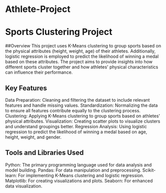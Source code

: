 # Athlete-Project

# Sports Clustering Project
##Overview
This project uses K-Means clustering to group sports based on the physical attributes (height, weight, age) of their athletes. Additionally, logistic regression is employed to predict the likelihood of winning a medal based on these attributes. The project aims to provide insights into how different sports cluster together and how athletes' physical characteristics can influence their performance.

## Key Features
Data Preparation: Cleaning and filtering the dataset to include relevant features and handle missing values.
Standardization: Normalizing the data to ensure all features contribute equally to the clustering process.
Clustering: Applying K-Means clustering to group sports based on athletes' physical attributes.
Visualization: Creating scatter plots to visualize clusters and understand groupings better.
Regression Analysis: Using logistic regression to predict the likelihood of winning a medal based on age, height, weight, and gender.
## Tools and Libraries Used
Python: The primary programming language used for data analysis and model building.
Pandas: For data manipulation and preprocessing.
Scikit-learn: For implementing K-Means clustering and logistic regression.
Matplotlib: For creating visualizations and plots.
Seaborn: For enhanced data visualization.
